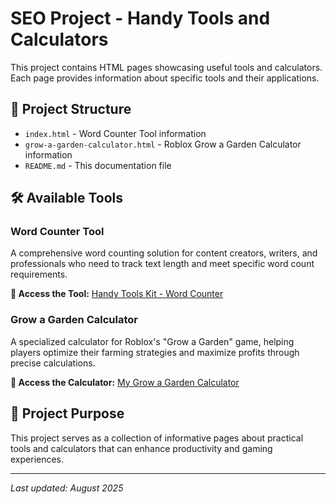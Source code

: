 # SEO Project - Handy Tools and Calculators

This project contains HTML pages showcasing useful tools and calculators. Each page provides information about specific tools and their applications.

## 📁 Project Structure

- `index.html` - Word Counter Tool information
- `grow-a-garden-calculator.html` - Roblox Grow a Garden Calculator information
- `README.md` - This documentation file

## 🛠️ Available Tools

### Word Counter Tool

A comprehensive word counting solution for content creators, writers, and professionals who need to track text length and meet specific word count requirements.

**🔗 Access the Tool:** [Handy Tools Kit - Word Counter](https://handytoolskit.com/)

### Grow a Garden Calculator

A specialized calculator for Roblox's "Grow a Garden" game, helping players optimize their farming strategies and maximize profits through precise calculations.

**🔗 Access the Calculator:** [My Grow a Garden Calculator](https://mygrowagardencalculator.com/)

## 🎯 Project Purpose

This project serves as a collection of informative pages about practical tools and calculators that can enhance productivity and gaming experiences.

---

_Last updated: August 2025_
